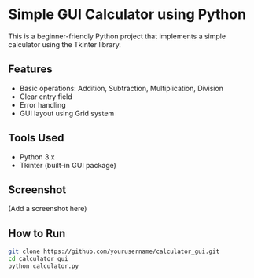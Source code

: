 # Simple GUI Calculator using Python

This is a beginner-friendly Python project that implements a simple calculator using the Tkinter library.

## Features
- Basic operations: Addition, Subtraction, Multiplication, Division
- Clear entry field
- Error handling
- GUI layout using Grid system

## Tools Used
- Python 3.x
- Tkinter (built-in GUI package)

## Screenshot
(Add a screenshot here)

## How to Run

```bash
git clone https://github.com/yourusername/calculator_gui.git
cd calculator_gui
python calculator.py
